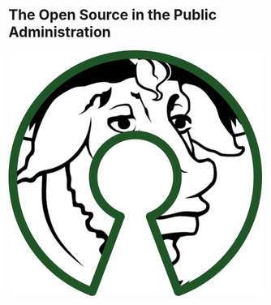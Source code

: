 # The Open Source in the Public Administration

![](/assets/500px-free_software_and_open_source_software_composite_logo.svg.png)



